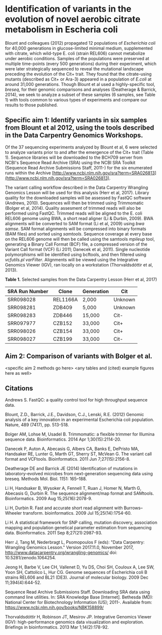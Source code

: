 # Identification of variants in the evolution of novel aerobic citrate metabolism in Escheria coli

Blount and colleagues (2012) propagated 12 populations of _Escherichia coli_ for 40,000 generations in glucose-limited minimal medium, supplemented with citrate, which wild-type E. coli (strain REL606) cannot metabolize under aerobic conditions. Samples of the populations were preserved at multiple time-points (every 500 generations) during their experiment, which were later strategically sequenced to reveal the mutational landscape preceding the evolution of the Cit+ trait. They found that the citrate-using mutants (described as Cit+ or Ara-3) appeared in a population of _E.coli_ at around 31,000 generations. Though Blount et al used a highly-specific tool, _breseq_, for their genomic comparisons and analyses (Deatherage & Barrick, 2014), we seek to analyze a subset of these samples (6 samples, see Table 1) with tools common to various types of experiments and compare our results to those published.

## Specific aim 1: Identify variants in six samples from Blount et al 2012, using the tools described in the Data Carpentry Genomics Workshops.

Of the 37 sequencing experiments analyzed by Blount et al, 6 were selected to analyze variants prior to and after the emergence of the Cit+ trait (Table 1). Sequence libraries will be downloaded to the BCH709 server from NCBI's Sequence Read Archive (SRA) using the NCBI SRA Toolkit (Sequence Read Archive Submissions Staff, 2011-) for the six enumerated runs within the Archive [http://www.ncbi.nlm.nih.gov/sra?term=SRA026813](http://www.ncbi.nlm.nih.gov/sra?term=SRA026813).

The variant calling workflow described in the Data Carpentry Wrangling Genomics Lesson will be used for this analysis (Herr et al, 2017). Library quality for the downloaded samples will be assessed by FastQC software (Andrews, 2010). Sequences will then be trimmed using Trimmomatic (Bolger et al, 2014). Quality assesment of trimmed reads will also be performed using FastQC. Trimmed reads will be aligned to the E. coli REL606 genome using BWA, a short read aligner (Li & Durbin, 2009). BWA alignments will be converted to SAM format (Li et al, 2009) using _bwa samse_. SAM format alignments will be compressed into binary formats (BAM files) and sorted using _samtools_. Sequence coverage at every base on the REL606 genome will then be called using the samtools _mpileup_ tool, generating a Binary Call Format (BCF) file, a compressed version of the Variant Call format (VCF) (Li 2011; Danecek et al, 2011). Single nucleotide polymorphisms will be identified using bcftools, and then filtered using _vcfutils.pl varFilter_. Alignments will be viewed using the Integrative Genomics Viewer (IGV), ran locally on a workstation (Thorvaldsdóttir et al, 2013).

**Table 1.** Selected samples from the Data Carpentry Lesson (Herr et al, 2017)

| SRA Run Number | Clone | Generation | Cit |
| -------------- | ----- | ---------- | ----- |
| SRR098028 | REL1166A | 2,000 | Unknown |
| SRR098281 | ZDB409 | 5,000 | Unknown |
| SRR098283 | ZDB446 | 15,000 | Cit- |
| SRR097977 | CZB152 | 33,000 | Cit+ |
| SRR098026 | CZB154 | 33,000 | Cit+ |
| SRR098027 | CZB199 | 33,000 | Cit- |

## Aim 2: Comparison of variants with Bolger et al.

<specific aim 2 methods go here>
<any tables and (cited) example figures here as well>

## Citations

Andrews S. FastQC: a quality control tool for high throughput sequence data.

Blount, Z.D., Barrick, J.E., Davidson, C.J., Lenski, R.E. (2012) Genomic analysis of a key innovation in an experimental Escherichia coli population. Nature, 489 (7417), pp. 513-518.

Bolger AM, Lohse M, Usadel B. Trimmomatic: a flexible trimmer for Illumina sequence data. Bioinformatics. 2014 Apr 1;30(15):2114-20.

Danecek P, Auton A, Abecasis G, Albers CA, Banks E, DePristo MA, Handsaker RE, Lunter G, Marth GT, Sherry ST, McVean G. The variant call format and VCFtools. Bioinformatics. 2011 Jun 7;27(15):2156-8.

Deatherage DE and Barrick JE (2014) Identification of mutations in laboratory-evolved microbes from next-generation sequencing data using breseq. Methods Mol. Biol. 1151: 165–188.

Li H, Handsaker B, Wysoker A, Fennell T, Ruan J, Homer N, Marth G, Abecasis G, Durbin R. The sequence alignment/map format and SAMtools. Bioinformatics. 2009 Aug 15;25(16):2078-9.

Li H, Durbin R. Fast and accurate short read alignment with Burrows–Wheeler transform. bioinformatics. 2009 Jul 15;25(14):1754-60.

Li H. A statistical framework for SNP calling, mutation discovery, association mapping and population genetical parameter estimation from sequencing data. Bioinformatics. 2011 Sep 8;27(21):2987-93.

Herr J, Tang M, Nederbragt L, Psomopoulos F (eds): "Data Carpentry: Wrangling Genomics Lesson." Version 2017.11.0, November 2017, http://www.datacarpentry.org/wrangling-genomics/ doi: 10.5281/zenodo.1064254.

Jeong H, Barbe V, Lee CH, Vallenet D, Yu DS, Choi SH, Couloux A, Lee SW, Yoon SH, Cattolico L, Hur CG. Genome sequences of Escherichia coli B strains REL606 and BL21 (DE3). Journal of molecular biology. 2009 Dec 11;394(4):644-52.

Sequence Read Archive Submissions Staff. Downloading SRA data using command line utilities. In: SRA Knowledge Base [Internet]. Bethesda (MD): National Center for Biotechnology Information (US); 2011-. Available from: https://www.ncbi.nlm.nih.gov/books/NBK158899/

Thorvaldsdóttir H, Robinson JT, Mesirov JP. Integrative Genomics Viewer (IGV): high-performance genomics data visualization and exploration. Briefings in bioinformatics. 2013 Mar 1;14(2):178-92.
